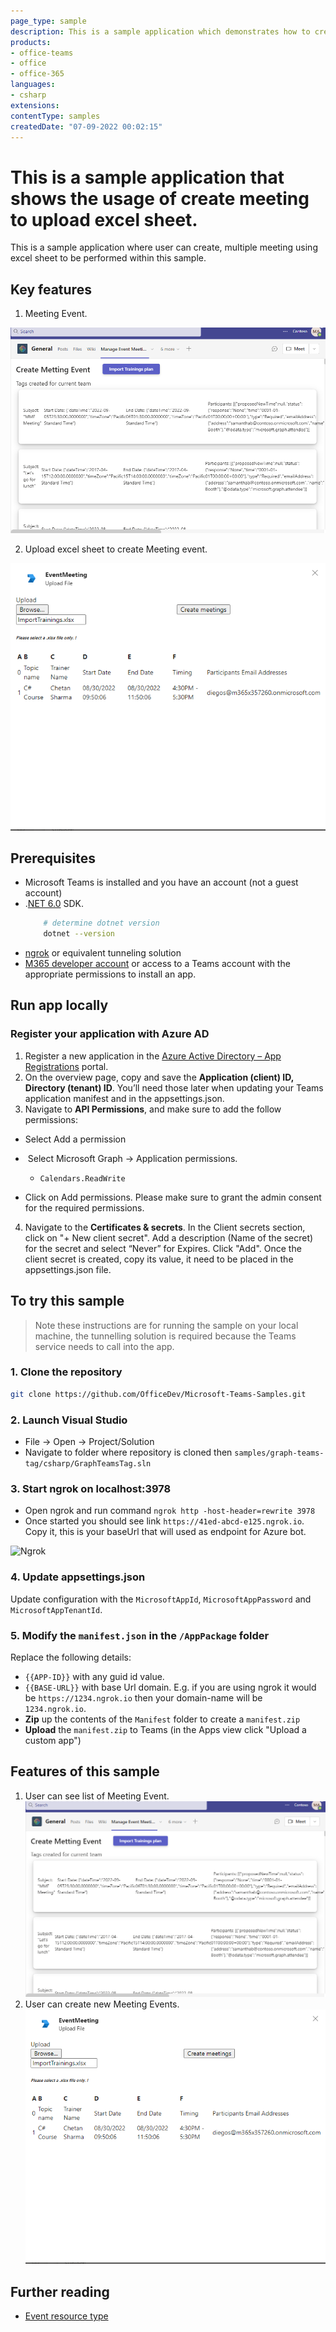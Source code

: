 ```yaml
---
page_type: sample
description: This is a sample application which demonstrates how to create multiple meeting using excel sheet upload.
products:
- office-teams
- office
- office-365
languages:
- csharp
extensions:
contentType: samples
createdDate: "07-09-2022 00:02:15"
---
```


# This is a sample application that shows the usage of create meeting to upload excel sheet.

This is a sample application where user can create, multiple meeting using excel sheet to  be performed within this sample.

## Key features

1. Meeting Event.

![All Meeting List](EventMeeting/Images/EventMeetingHome.PNG)

2. Upload excel sheet to create Meeting event.

![Create Event Meeting](EventMeeting/Images/UploadExcelSheet.PNG)


## Prerequisites

- Microsoft Teams is installed and you have an account (not a guest account)
-  .[NET 6.0](https://dotnet.microsoft.com/en-us/download) SDK.
    ```bash
        # determine dotnet version
        dotnet --version
    ```
-  [ngrok](https://ngrok.com/) or equivalent tunneling solution
-  [M365 developer account](https://docs.microsoft.com/en-us/microsoftteams/platform/concepts/build-and-test/prepare-your-o365-tenant) or access to a Teams account with the appropriate permissions to install an app.

## Run app locally

### Register your application with Azure AD

1. Register a new application in the [Azure Active Directory – App Registrations](https://go.microsoft.com/fwlink/?linkid=2083908) portal.
2. On the overview page, copy and save the **Application (client) ID, Directory (tenant) ID**. You’ll need those later when updating your Teams application manifest and in the appsettings.json.
3. Navigate to **API Permissions**, and make sure to add the follow permissions:
-   Select Add a permission
-   Select Microsoft Graph -> Application permissions.
   - `Calendars.ReadWrite`

-   Click on Add permissions. Please make sure to grant the admin consent for the required permissions.

4.  Navigate to the **Certificates & secrets**. In the Client secrets section, click on "+ New client secret". Add a description (Name of the secret) for the secret and select “Never” for Expires. Click "Add". Once the client secret is created, copy its value, it need to be placed in the appsettings.json file.


## To try this sample

> Note these instructions are for running the sample on your local machine, the tunnelling solution is required because
> the Teams service needs to call into the app.

### 1. Clone the repository
   ```bash
   git clone https://github.com/OfficeDev/Microsoft-Teams-Samples.git
   ```

### 2. Launch Visual Studio
   - File -> Open -> Project/Solution
   - Navigate to folder where repository is cloned then `samples/graph-teams-tag/csharp/GraphTeamsTag.sln`
    
### 3. Start ngrok on localhost:3978
- Open ngrok and run command `ngrok http -host-header=rewrite 3978` 
- Once started you should see link  `https://41ed-abcd-e125.ngrok.io`. Copy it, this is your baseUrl that will used as endpoint for Azure bot.


![Ngrok](GraphTeamsTag/Images/NgrokScreenshot.png)

### 4. Update appsettings.json
Update configuration with the ```MicrosoftAppId```,  ```MicrosoftAppPassword``` and ```MicrosoftAppTenantId```.

### 5. Modify the `manifest.json` in the `/AppPackage` folder 
Replace the following details:
- `{{APP-ID}}` with any guid id value.
- `{{BASE-URL}}` with base Url domain. E.g. if you are using ngrok it would be `https://1234.ngrok.io` then your domain-name will be `1234.ngrok.io`.
- **Zip** up the contents of the `Manifest` folder to create a `manifest.zip`
- **Upload** the `manifest.zip` to Teams (in the Apps view click "Upload a custom app")

## Features of this sample

1. User can see list of Meeting Event.
![Event Meeting List](EventMeeting/Images/EventMeetingHome.PNG)
2. User can create new Meeting Events.
![Create new Meeting Event](EventMeeting/Images/UploadExcelSheet.PNG)

## Further reading
- [Event resource type](https://docs.microsoft.com/en-us/graph/api/user-post-events?view=graph-rest-1.0&tabs=http)
